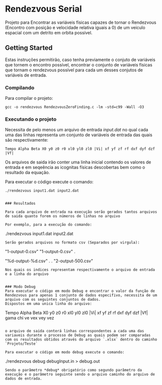 # Rendezvous Serial

Projeto para Encontrar as variáveis físicas capazes de tornar o Rendezvous (Encontro com posição e velocidade relativa iguais a 0) de um veiculo espacial com um detrito em orbita possível.

## Getting Started

Estas instruções permitirão, caso tenha previamente o conjuto de variáveis que tornem o encontro possível, encontrar o conjunto de variáveis físicas que tornam o rendezvous possível para cada um desses conjutos de variáveis de entrada.

### Compilando

Para compilar o projeto:

```
gcc -o rendezvous RendezvousZeroFinding.c -lm -std=c99 -Wall -O3
```

### Executando o projeto

Necessita de pelo menos um arquivo de entrada *input.dat* no qual cada uma das linhas representa um conjunto de variáveis de entrada das quais são respectivamente:
```
Tempo Alpha Beta X0 y0 z0 r0 xl0 yl0 zl0 |Vi| xf yf zf rf dxf dyf dzf |Vf|
``` 

Os arquivos de saida irão conter uma linha inicial contendo os valores de entrada e em seqeência  as icognitas físicas descobertas bem como o resultado da equação.

Para executar o código execute o comando:
```
./rendezvous input1.dat input2.dat


### Resultados

Para cada arquivo de entrada na execução serão gerados tantos arquivos de saida quanto forem os números de linhas no arquivo

Por exemplo, para a execução do comando:
```
./rendezvous input1.dat input2.dat

```
Serão gerados arquivos no formato csv (Separados por virgula):

```
"1-output-0.csv"
"1-output-0.csv"
.

"%d-output-%d.csv"
.
.
"2-output-500.csv"
```
Nos quais os indices representam respectivamente o arquivo de entrada e a linha do arquivo


### Modo Debug
Para executar o código em modo Debug e encontrar o valor da função de Rendezvous para apenas 1 conjunto de dados especifivo, necessita de um arquivo com os seguintes conjuntos de dados.
Dispostos em uma unica linha do arquivo:
```
Tempo Alpha Beta X0 y0 z0 r0 xl0 yl0 zl0 |Vi| xf yf zf rf dxf dyf dzf |Vf| gama chi ve vex vey vez
```

o arquivo de saida conterá linhas correspondentes a cada uma das variaveis durante o processo de Debug as quais podem ser comparadas com os resultados obtidos através do arquivo `.xlsx` dentro do caminho `Projeto/Teste`

Para executar o código em modo debug execute o comando:
```
./rendezvous debug debugInput.in > debug.out
```
Sendo o parâmetro *debug* obrigatório como segundo parâmetro da execução e o parâmetro seguinte sendo o arquivo caminho do arquivo de dados de entrada.

